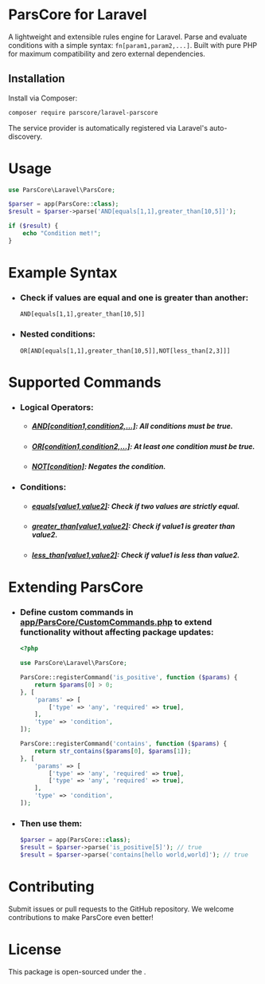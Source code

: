 # ParsCore for Laravel

A lightweight and extensible rules engine for Laravel. Parse and evaluate conditions with a simple syntax: `fn[param1,param2,...]`. Built with pure PHP for maximum compatibility and zero external dependencies.

## Installation

Install via Composer:

```bash
composer require parscore/laravel-parscore
```

The service provider is automatically registered via Laravel's auto-discovery.
# Usage

```php
use ParsCore\Laravel\ParsCore;

$parser = app(ParsCore::class);
$result = $parser->parse('AND[equals[1,1],greater_than[10,5]]');

if ($result) {
    echo "Condition met!";
}
```

# Example Syntax
- ### Check if values are equal and one is greater than another:
    ```text
    AND[equals[1,1],greater_than[10,5]]
    ```
- ### Nested conditions:
    ```text
    OR[AND[equals[1,1],greater_than[10,5]],NOT[less_than[2,3]]]
    ```
# Supported Commands
- ### Logical Operators:
    - ##### [AND[condition1,condition2,...]](): All conditions must be true.
    - ##### [OR[condition1,condition2,...]](): At least one condition must be true.
    - ##### [NOT[condition]](): Negates the condition.

- ### Conditions:
    - ##### [equals[value1,value2]](): Check if two values are strictly equal.
    - ##### [greater_than[value1,value2]](): Check if value1 is greater than value2.
    - ##### [less_than[value1,value2]](): Check if value1 is less than value2.

# Extending ParsCore
- ### Define custom commands in [app/ParsCore/CustomCommands.php]() to extend functionality without affecting package updates:
    ```php
    <?php

    use ParsCore\Laravel\ParsCore;

    ParsCore::registerCommand('is_positive', function ($params) {
        return $params[0] > 0;
    }, [
        'params' => [
            ['type' => 'any', 'required' => true],
        ],
        'type' => 'condition',
    ]);

    ParsCore::registerCommand('contains', function ($params) {
        return str_contains($params[0], $params[1]);
    }, [
        'params' => [
            ['type' => 'any', 'required' => true],
            ['type' => 'any', 'required' => true],
        ],
        'type' => 'condition',
    ]);
    ```

- ### Then use them:
    ```php 
    $parser = app(ParsCore::class);
    $result = $parser->parse('is_positive[5]'); // true
    $result = $parser->parse('contains[hello world,world]'); // true
    ```

# Contributing
Submit issues or pull requests to the GitHub repository. We welcome contributions to make ParsCore even better!

# License
This package is open-sourced under the .